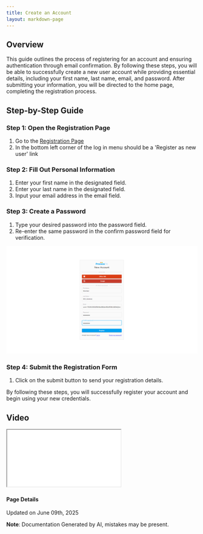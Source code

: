 ```yaml
---
title: Create an Account
layout: markdown-page
---
```

## Overview

This guide outlines the process of registering for an account and ensuring authentication through email confirmation. By following these steps, you will be able to successfully create a new user account while providing essential details, including your first name, last name, email, and password. After submitting your information, you will be directed to the home page, completing the registration process.

## Step-by-Step Guide

### Step 1: Open the Registration Page
1. Go to the [Registration Page](https://app.processpa.com/authenticate/password-login)
2. In the bottom left corner of the log in menu should be a 'Register as new user' link
### Step 2: Fill Out Personal Information
1. Enter your first name in the designated field.
2. Enter your last name in the designated field.
3. Input your email address in the email field.

### Step 3: Create a Password
1. Type your desired password into the password field.
2. Re-enter the same password in the confirm password field for verification.

![Image](../media\onboarding\password_register_and_persist_authentication_(sends_email)\Password_register_and_persist_authentication_(SENDS_EMAIL)_1.png)

### Step 4: Submit the Registration Form
1. Click on the submit button to send your registration details.

By following these steps, you will successfully register your account and begin using your new credentials.
## Video 
<div class="container my-5">
	<div class="embed-responsive embed-responsive-16by9">
		<iframe class="embed-responsive-item" src="..\media\onboarding\password_register_and_persist_authentication_(sends_email)\Password_register_and_persist_authentication_(SENDS_EMAIL).webm" allowfullscreen></iframe>
	</div>
</div>

#### Page Details
Updated on June 09th, 2025

**Note**: Documentation Generated by AI, mistakes may be present.